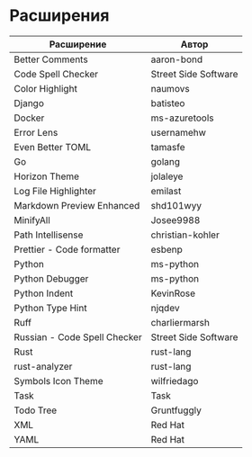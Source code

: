 # Расширения

| Расширение                   | Автор                |
| ---------------------------- | -------------------- |
| Better Comments              | aaron-bond           |
| Code Spell Checker           | Street Side Software |
| Color Highlight              | naumovs              |
| Django                       | batisteo             |
| Docker                       | ms-azuretools        |
| Error Lens                   | usernamehw           |
| Even Better TOML             | tamasfe              |
| Go                           | golang               |
| Horizon Theme                | jolaleye             |
| Log File Highlighter         | emilast              |
| Markdown Preview Enhanced    | shd101wyy            |
| MinifyAll                    | Josee9988            |
| Path Intellisense            | christian-kohler     |
| Prettier - Code formatter    | esbenp               |
| Python                       | ms-python            |
| Python Debugger              | ms-python            |
| Python Indent                | KevinRose            |
| Python Type Hint             | njqdev               |
| Ruff                         | charliermarsh        |
| Russian - Code Spell Checker | Street Side Software |
| Rust                         | rust-lang            |
| rust-analyzer                | rust-lang            |
| Symbols Icon Theme           | wilfriedago          |
| Task                         | Task                 |
| Todo Tree                    | Gruntfuggly          |
| XML                          | Red Hat              |
| YAML                         | Red Hat              |
